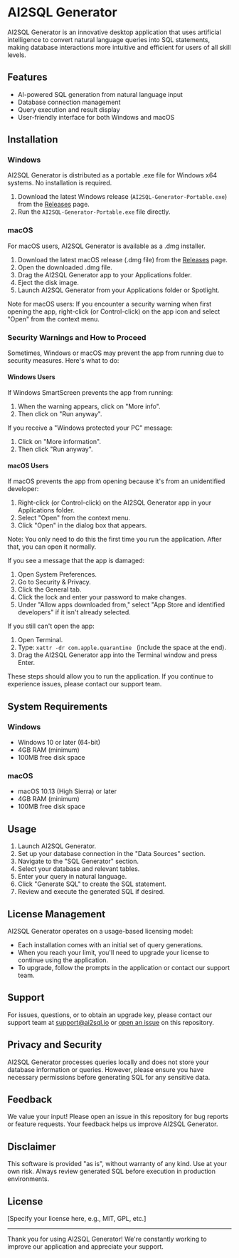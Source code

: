 # AI2SQL Generator

AI2SQL Generator is an innovative desktop application that uses artificial intelligence to convert natural language queries into SQL statements, making database interactions more intuitive and efficient for users of all skill levels.

## Features

- AI-powered SQL generation from natural language input
- Database connection management
- Query execution and result display
- User-friendly interface for both Windows and macOS

## Installation

### Windows
AI2SQL Generator is distributed as a portable .exe file for Windows x64 systems. No installation is required.

1. Download the latest Windows release (`AI2SQL-Generator-Portable.exe`) from the [Releases](https://github.com/mergisi/AI2sql-Generator/releases) page.
2. Run the `AI2SQL-Generator-Portable.exe` file directly.

### macOS
For macOS users, AI2SQL Generator is available as a .dmg installer.

1. Download the latest macOS release (.dmg file) from the [Releases](https://github.com/mergisi/AI2SQL-Generator/releases/tag/v1.0.3) page.
2. Open the downloaded .dmg file.
3. Drag the AI2SQL Generator app to your Applications folder.
4. Eject the disk image.
5. Launch AI2SQL Generator from your Applications folder or Spotlight.

Note for macOS users: If you encounter a security warning when first opening the app, right-click (or Control-click) on the app icon and select "Open" from the context menu.

### Security Warnings and How to Proceed

Sometimes, Windows or macOS may prevent the app from running due to security measures. Here's what to do:

#### Windows Users

If Windows SmartScreen prevents the app from running:

1. When the warning appears, click on "More info".
2. Then click on "Run anyway".

If you receive a "Windows protected your PC" message:

1. Click on "More information".
2. Then click "Run anyway".

#### macOS Users

If macOS prevents the app from opening because it's from an unidentified developer:

1. Right-click (or Control-click) on the AI2SQL Generator app in your Applications folder.
2. Select "Open" from the context menu.
3. Click "Open" in the dialog box that appears.

Note: You only need to do this the first time you run the application. After that, you can open it normally.

If you see a message that the app is damaged:

1. Open System Preferences.
2. Go to Security & Privacy.
3. Click the General tab.
4. Click the lock and enter your password to make changes.
5. Under "Allow apps downloaded from," select "App Store and identified developers" if it isn't already selected.

If you still can't open the app:

1. Open Terminal.
2. Type: `xattr -dr com.apple.quarantine ` (include the space at the end).
3. Drag the AI2SQL Generator app into the Terminal window and press Enter.

These steps should allow you to run the application. If you continue to experience issues, please contact our support team.


## System Requirements

### Windows
- Windows 10 or later (64-bit)
- 4GB RAM (minimum)
- 100MB free disk space

### macOS
- macOS 10.13 (High Sierra) or later
- 4GB RAM (minimum)
- 100MB free disk space

## Usage

1. Launch AI2SQL Generator.
2. Set up your database connection in the "Data Sources" section.
3. Navigate to the "SQL Generator" section.
4. Select your database and relevant tables.
5. Enter your query in natural language.
6. Click "Generate SQL" to create the SQL statement.
7. Review and execute the generated SQL if desired.

## License Management

AI2SQL Generator operates on a usage-based licensing model:

- Each installation comes with an initial set of query generations.
- When you reach your limit, you'll need to upgrade your license to continue using the application.
- To upgrade, follow the prompts in the application or contact our support team.

## Support

For issues, questions, or to obtain an upgrade key, please contact our support team at support@ai2sql.io or [open an issue](https://github.com/mergisi/AI2sql-Generator/issues) on this repository.

## Privacy and Security

AI2SQL Generator processes queries locally and does not store your database information or queries. However, please ensure you have necessary permissions before generating SQL for any sensitive data.

## Feedback

We value your input! Please open an issue in this repository for bug reports or feature requests. Your feedback helps us improve AI2SQL Generator.

## Disclaimer

This software is provided "as is", without warranty of any kind. Use at your own risk. Always review generated SQL before execution in production environments.

## License

[Specify your license here, e.g., MIT, GPL, etc.]

---

Thank you for using AI2SQL Generator! We're constantly working to improve our application and appreciate your support.
